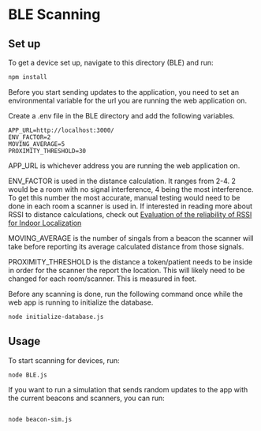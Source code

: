 # BLE Scanning 

## Set up

To get a device set up, navigate to this directory (BLE) and run:

```bash
npm install
```

Before you start sending updates to the application, you need to set an environmental variable for the url you are running the web application on.

Create a .env file in the BLE directory and add the following variables.

```plaintext
APP_URL=http://localhost:3000/
ENV_FACTOR=2
MOVING_AVERAGE=5
PROXIMITY_THRESHOLD=30 
```

APP_URL is whichever address you are running the web application on.

ENV_FACTOR is used in the distance calculation. It ranges from 2-4. 2 would be a room with no signal interference, 4 being the most interference.
To get this number the most accurate, manual testing would need to be done in each room a scanner is used in.
If interested in reading more about RSSI to distance calculations, check out [Evaluation of the reliability of RSSI for Indoor Localization](https://citeseerx.ist.psu.edu/document?repid=rep1&type=pdf&doi=65228221cfa4fa93654b2b24aa7b41f4d04c82d0)

MOVING_AVERAGE is the number of singals from a beacon the scanner will take before reporting its average calculated distance from those signals. 

PROXIMITY_THRESHOLD is the distance a token/patient needs to be inside in order for the scanner the report the location. 
This will likely need to be changed for each room/scanner. This is measured in feet.


Before any scanning is done, run the following command once while the web app is running to initialize the database.
```bash
node initialize-database.js
```

## Usage

To start scanning for devices, run:

```bash
node BLE.js
```


If you want to run a simulation that sends random updates to the app with the current beacons and scanners, you can run:
```bash

node beacon-sim.js
```
